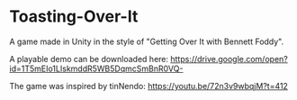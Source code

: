 # Toasting-Over-It

A game made in Unity in the style of "Getting Over It with Bennett Foddy".

A playable demo can be downloaded here: https://drive.google.com/open?id=1T5mEIo1LIskmddR5WB5DqmcSmBnR0VQ-

The game was inspired by tinNendo: https://youtu.be/72n3v9wbqjM?t=412
